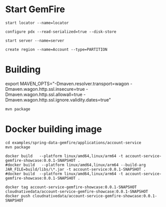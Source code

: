# Start GemFire

```shell
start locator --name=locator
```

```shell
configure pdx --read-serialized=true --disk-store
```

```shell
start server --name=server
```

```shell
create region --name=Account --type=PARTITION
```


# Building

export MAVEN_OPTS="-Dmaven.resolver.transport=wagon -Dmaven.wagon.http.ssl.insecure=true -Dmaven.wagon.http.ssl.allowall=true -Dmaven.wagon.http.ssl.ignore.validity.dates=true"


```shell
mvn package
```


# Docker building image

```shell
cd examples/spring-data-gemfire/applications/account-service
mvn package

docker build   --platform linux/amd64,linux/arm64 -t account-service-gemfire-showcase:0.0.1-SNAPSHOT .
#docker build   --platform linux/amd64,linux/arm64 --build-arg JAR_FILE=build/libs/\*.jar -t account-service:0.0.1-SNAPSHOT .
#docker build  --platform linux/amd64,linux/arm64 -t account-service-gemfire-showcase:0.0.1-SNAPSHOT .

```

```shell
docker tag account-service-gemfire-showcase:0.0.1-SNAPSHOT cloudnativedata/account-service-gemfire-showcase:0.0.1-SNAPSHOT
docker push cloudnativedata/account-service-gemfire-showcase:0.0.1-SNAPSHOT
```
